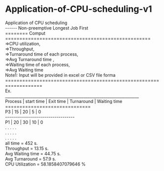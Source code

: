 # Application-of-CPU-scheduling-v1
Application of CPU scheduling <br />
------  Non-preemptive Longest Job First <br />
======== Comput =================================================== <br />
 =>CPU utilization, <br />
 =>Throughput, <br />
 =>Turnaround time of each process, <br />
 =>Avg Turnaround time , <br />
 =>Waiting time of each process, <br />
 =>Avg Waiting time <br />
        Note1: Input will be provided in excel or CSV file forma <br />
===================================================================<br />
Ex. <br />
____________________________________________________________________ <br />
Process | start time    | Exit time     | Turnaround    | Waiting time <br />
============================== <br />
P3      |        15     |        20     |        5      |        0 <br />
----------------------------------- <br />
P1      |        20     |        30     |        10     |        0 <br />
   .              .               .              .               .<br />
   .              .               .              .               .<br />
   .              .               .              .               .  <br />
all time = 452 s.<br />
Throughput = 13.15 s.<br />
Avg Waiting time = 44.75 s.<br />
Avg Turnaround = 57.9 s.<br />
CPU Utilization = 58.1858407079646 %<br />
